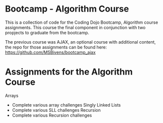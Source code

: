 # Bootcamp - Algorithm Course
This is a collection of code for the Coding Dojo Bootcamp, Algorithm course assignments. This course the final component in conjunction with two propjects to graduate from the bootcamp.

The previous course was AJAX, an optional course with additional content, the repo for those assignments can be found here: https://github.com/MSBivens/bootcamp_ajax 

# Assignments for the Algorithm Course 
Arrays 
- Complete various array challenges
Singly Linked Lists
- Complete various SLL challenges
Recursion
- Complete various Recursion challenges